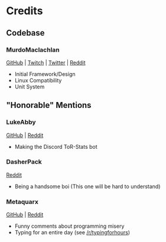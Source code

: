 # Credits
## Codebase
### MurdoMaclachlan 
[GitHub](https://github.com/MurdoMaclachlan) |
[Twitch](https://www.twitch.tv/murdomaclachlan) |
[Twitter](https://twitter.com/MurdoMaclachlan) |
[Reddit](https://www.reddit.com/user/MurdoMaclachlan) 

- Initial Framework/Design
- Linux Compatibility
- Unit System

## "Honorable" Mentions
### LukeAbby
[GitHub](https://github.com/DavidArchibald) |
[Reddit](https://www.reddit.com/user/lukeabby)

- Making the Discord ToR-Stats bot

### DasherPack
[Reddit](https://www.reddit.com/user/DasherPack)

- Being a handsome boi (This one will be hard to understand)

### Metaquarx
[GitHub](https://github.com/metaquarx) |
[Reddit](https://www.reddit.com/user/metaquarx)

- Funny comments about programming misery
- Typing for an entire day (see [/r/typingforhours](https://www.reddit.com/r/typingforhours/))